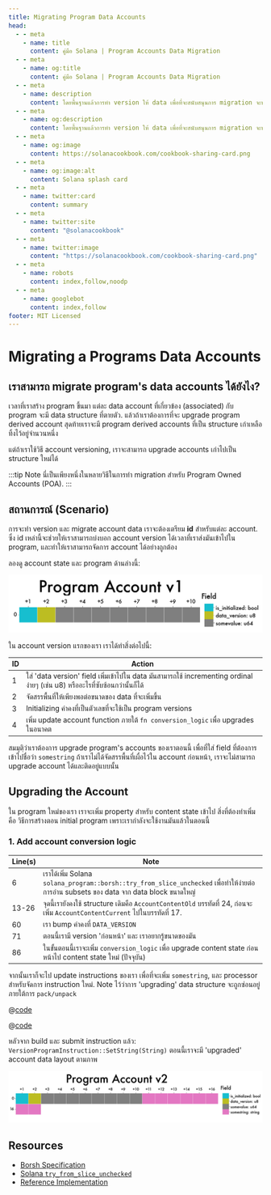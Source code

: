 ```yaml
---
title: Migrating Program Data Accounts
head:
  - - meta
    - name: title
      content: คู่มือ Solana | Program Accounts Data Migration
  - - meta
    - name: og:title
      content: คู่มือ Solana | Program Accounts Data Migration
  - - meta
    - name: description
      content: โดยพื้นฐานแล้วการทำ version ให้ data เพื่อที่จะสนับสนุนการ migration จะหมายถึงการสร้าง reference ที่ไม่ซ้ำ (unique) สำหรับชุดของ data โดยที่ reference นี้จะสามารถใช้ตามรูปแบบของการ query,แบบ ID, หรือใช้ datetime identifier. เรียนรู้เกี่ยวกับการ Serialization แลเทคนิคอื่นๆ ได้ที่คู่มือ Solana.
  - - meta
    - name: og:description
      content: โดยพื้นฐานแล้วการทำ version ให้ data เพื่อที่จะสนับสนุนการ migration จะหมายถึงการสร้าง reference ที่ไม่ซ้ำ (unique) สำหรับชุดของ data โดยที่ reference นี้จะสามารถใช้ตามรูปแบบของการ query,แบบ ID, หรือใช้ datetime identifier. เรียนรู้เกี่ยวกับการ Serialization แลเทคนิคอื่นๆ ได้ที่คู่มือ Solana.
  - - meta
    - name: og:image
      content: https://solanacookbook.com/cookbook-sharing-card.png
  - - meta
    - name: og:image:alt
      content: Solana splash card
  - - meta
    - name: twitter:card
      content: summary
  - - meta
    - name: twitter:site
      content: "@solanacookbook"
  - - meta
    - name: twitter:image
      content: "https://solanacookbook.com/cookbook-sharing-card.png"
  - - meta
    - name: robots
      content: index,follow,noodp
  - - meta
    - name: googlebot
      content: index,follow
footer: MIT Licensed
---
```


# Migrating a Programs Data Accounts

## เราสามารถ migrate program's data accounts ได้ยังไง?

เวลาที่เราสร้าง program ขึ้นมา แต่ละ data account ที่เกี่ยวข้อง (associated) กับ
program จะมี data structure ที่ตายตัว. แล้วถ้าเราต้องการที่จะ upgrade program derived account สุดท้ายเราจะมี program derived accounts ที่เป็น structure เก่าเหลือทิ้งไว้อยู่จำนวนหนึ่ง

แต่ถ้าเราใช้วิธี account versioning, เราจะสามารถ upgrade accounts เก่าไปเป็น structure ใหม่ได้

:::tip Note
นี่เป็นเพียงหนึ่งในหลายวิธีในการทำ migration สำหรับ Program Owned Accounts (POA).
:::

## สถานการณ์ (Scenario)

การจะทำ version และ migrate account data เราจะต้องเตรียม **id** สำหรับแต่ละ account. ซึ่ง id เหล่านี้จะช่วยให้เราสามารถบ่งบอก account version ได้เวลาที่เราส่งมันเข้าไปใน  program, และทำให้เราสามารถจัดการ account ได้อย่างถูกต้อง

ลองดู account state และ program ด้านล่างนี้:

<img src="./data-migration/pav1.png" alt="Program Account v1">

<SolanaCodeGroup>
  <SolanaCodeGroupItem title="Account" active>

  <template v-slot:default>

@[code](@/code/data-migration/account-v0.en.rs)

  </template>

  <template v-slot:preview>

@[code](@/code/data-migration/account-v0.preview.en.rs)

  </template>

  </SolanaCodeGroupItem>

<SolanaCodeGroupItem title="Instruction" active>

  <template v-slot:default>

@[code](@/code/data-migration/rust.instruction.en.rs)

  </template>

  <template v-slot:preview>

@[code](@/code/data-migration/rust.instruction.preview.en.rs)

  </template>

  </SolanaCodeGroupItem>

<SolanaCodeGroupItem title="Processor" active>

  <template v-slot:default>

@[code](@/code/data-migration/rust.processor.en.rs)

  </template>

  <template v-slot:preview>

@[code](@/code/data-migration/rust.processor.preview.en.rs)

  </template>

  </SolanaCodeGroupItem>

</SolanaCodeGroup>

ใน account version แรกของเรา เราได้ทำสิ่งต่อไปนี้:

| ID | Action |
| - | - |
|1| ใส่ 'data version' field เพิ่มเข้าไปใน data มันสามารถใช้ incrementing ordinal ง่ายๆ (เช่น u8) หรืออะไรที่ซับซ้อนกว่านั้นก็ได้
|2| จัดสรรพื้นที่ให้เพียงพอต่อขนาดของ data ที่จะเพิ่มขึ้น
|3| Initializing ค่าคงที่เป็นตัวเลขที่จะใช้เป็น program versions
|4| เพิ่ม update account function ภายใต้ `fn conversion_logic` เพื่อ upgrades ในอนาคต

สมมุตฺิว่าเราต้องการ upgrade program's accounts ของเราตอนนี้ เพื่อที่ใส่ field ที่ต้องการเข้าไปชื่อว่า `somestring` ถ้าเราไม่ได้จัดสรรพื้นที่เผื่อไว้ใน account ก่อนหน้า, เราจะไม่สามารถ upgrade account ได้และติดอยู่แบบนั้น

## Upgrading the Account

ใน program ใหม่ของเรา เราจะเพิ่ม property สำหรับ content state เข้าไป
สิ่งที่ต้องทำเพิ่มคือ วิธีการสร้างตอน initial program เพราะเรากำลังจะใช้งานมันแล้วในตอนนี้

### 1. Add account conversion logic

<SolanaCodeGroup>
  <SolanaCodeGroupItem title="Account">

  <template v-slot:default>

@[code](@/code/data-migration/account-v1.en.rs)

  </template>

  <template v-slot:preview>

@[code](@/code/data-migration/account-v1.preview.en.rs)

  </template>

  </SolanaCodeGroupItem>
</SolanaCodeGroup>

| Line(s) | Note |
| ------- | - |
| 6 | เราได้เพิ่ม Solana `solana_program::borsh::try_from_slice_unchecked` เพื่อทำให้ง่ายต่อการอ่าน subsets ของ data จาก data block ขนาดใหญ่
| 13-26| จุดนี้เรายังคงใช้ structure เดิมคือ `AccountContentOld` บรรทัดที่ 24, ก่อนจะเพิ่ม `AccountContentCurrent` ไปในบรรทัดที่ 17.
| 60 | เรา bump ค่าคงที่ `DATA_VERSION`
| 71 | ตอนนี้เรามี version 'ก่อนหน้า' และ เราอยากรู้ขนาดของมัน
| 86 | ในขั้นตอนนี้เราจะเพิ่ม `conversion_logic` เพื่อ upgrade content state ก่อนหน้าไป content state ใหม่ (ปัจจุบัน)

จากนั้นเราก็จะไป update instructions ของเรา เพื่อที่จะเพิ่ม `somestring`, และ processor สำหรับจัดการ instruction ใหม่. Note ไว้ว่าการ 'upgrading' data structure จะถูกซ่อนอยู่ภายใต้การ `pack/unpack`

<CodeGroup>
  <CodeGroupItem title="Instruction">

@[code](@/code/data-migration/rust.instruction1.en.rs)

  </CodeGroupItem>

  <CodeGroupItem title="Processor">

@[code](@/code/data-migration/rust.processor1.en.rs)

  </CodeGroupItem>
</CodeGroup>

หลัวจาก build และ submit instruction แล้ว: `VersionProgramInstruction::SetString(String)` ตอนนี้เราจะมี 'upgraded' account data layout ตามภาพ

<img src="./data-migration/pav2.png" alt="Program Account v2">

## Resources

* [Borsh Specification](https://borsh.io/)
* [Solana `try_from_slice_unchecked`](https://github.com/solana-labs/solana/blob/master/sdk/program/src/borsh.rs#L67)
* [Reference Implementation](https://github.com/FrankC01/versioning-solana)